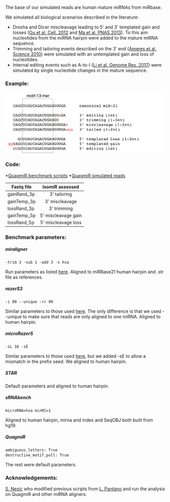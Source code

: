 The base of our simulated reads are human mature miRNAs from miRbase. 

We simulated all biological scenarios described in the literature:
* Drosha and Dicer miscleavage leading to 5' and 3' templated gain and losses ([Gu et al. Cell. 2012](https://www.sciencedirect.com/science/article/pii/S0092867412012457?via%3Dihub) and [Ma et al. PNAS 2013](http://www.pnas.org/content/110/51/20687)). To this aim nucleotides from the miRNA hairpin were added to the mature miRNA sequence.
* Trimming and tailoring events described on the 3' end ([Ameres et al. Science 2010](http://science.sciencemag.org/content/328/5985/1534.long)) were simulated with an untemplated gain and loss of nucleotides.
* Internal editing events such as A-to-I ([Li et al. Genome Res. 2017](https://genome.cshlp.org/content/28/1/132.full)) were simulated by single nucleotide changes in the mature sequence.

### Example:
![Example modifications bechmarked](https://raw.githubusercontent.com/Gu-Lab-RBL-NCI/QuagmiR/master/doc/bench.png)

### Code:
*[QuagmiR benchmark scripts](https://github.com/Gu-Lab-RBL-NCI/simulate-miRNA-reads)
*[QuagmiR simulated reads](https://github.com/Gu-Lab-RBL-NCI/simulate-miRNA-reads/tree/master/SimulatedReads)

| Fastq file    | IsomiR assessed    |
| ------------- |:------------------:|
| gainRand_3p   | 3' tailoring       |
| gainTemp_3p   | 3' miscleavage     |
| lossRand_3p   | 3' trimming        |
| gainTemp_5p   | 5' miscleavage gain|
| lossRand_5p   | 5' miscleavage loss|

### Benchmark parameters:
##### miraligner
```
-trim 3 -sub 1 -add 3 -s hsa
 ```
Run parameters as listed [here](https://github.com/lpantano/mypubs/blob/master/mirna/mirannotation/mirannotation.sh).
Aligned to miRBase21 human hairpin and .str file as references.

##### razerS3
```
-i 80 --unique -rr 90
```
Similar parameters to those used [here](https://github.com/lpantano/mypubs/blob/master/mirna/mirannotation/mirannotation.sh). 
The only difference is that we used --unique to make sure that reads are only aligned to one miRNA.
Aligned to human hairpin.

##### microRazerS
```
-sL 16 -sE
```
Similar parameters to those used [here](https://github.com/lpantano/mypubs/blob/master/mirna/mirannotation/mirannotation.sh), but we added -sE to allow a mismatch in the prefix seed.
We aligned to human hairpin.

##### STAR 
Default parameters and aligned to human hairpin.

##### sRNAbench
```
microRNA=hsa minRC=1
```
Aligned to human hairpin, mirna and index and SeqOBJ both built from hg19.

##### QuagmiR
```
ambiguous_letters: True
destructive_motif_pull: True
```
The rest were default parameters.


### Acknowledgements:
[S. Nesic](https://github.com/snesic) who modified previous scripts from [L. Pantano](https://github.com/lpantano/mypubs/tree/master/mirna/mirannotation) and run the analysis on QuagmiR and other miRNA aligners.
